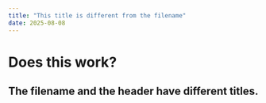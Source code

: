 ```yaml
---
title: "This title is different from the filename"
date: 2025-08-08
---
```


# Does this work?
## The filename and the header have different titles.

